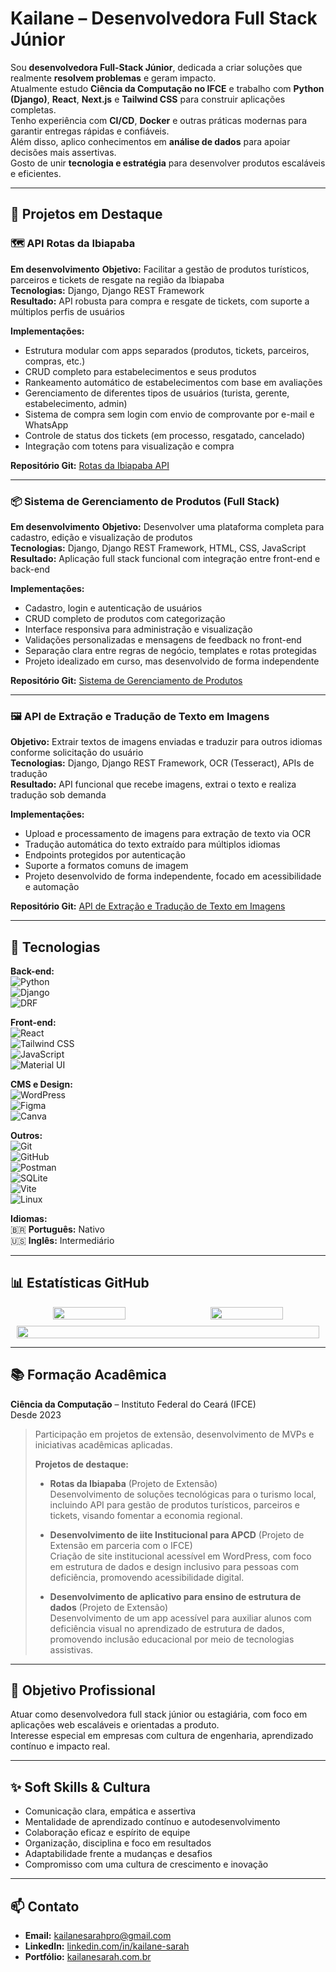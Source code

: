 # Kailane – Desenvolvedora Full Stack Júnior

Sou **desenvolvedora Full-Stack Júnior**, dedicada a criar soluções que realmente **resolvem problemas** e geram impacto.  
Atualmente estudo **Ciência da Computação no IFCE** e trabalho com **Python (Django)**, **React**, **Next.js** e **Tailwind CSS** para construir aplicações completas.  
Tenho experiência com **CI/CD**, **Docker** e outras práticas modernas para garantir entregas rápidas e confiáveis.  
Além disso, aplico conhecimentos em **análise de dados** para apoiar decisões mais assertivas.  
Gosto de unir **tecnologia e estratégia** para desenvolver produtos escaláveis e eficientes.

---

## 🚀 Projetos em Destaque

### 🗺️ API Rotas da Ibiapaba  
**Em desenvolvimento**
**Objetivo:** Facilitar a gestão de produtos turísticos, parceiros e tickets de resgate na região da Ibiapaba  
**Tecnologias:** Django, Django REST Framework  
**Resultado:** API robusta para compra e resgate de tickets, com suporte a múltiplos perfis de usuários  

**Implementações:**  
- Estrutura modular com apps separados (produtos, tickets, parceiros, compras, etc.)  
- CRUD completo para estabelecimentos e seus produtos  
- Rankeamento automático de estabelecimentos com base em avaliações  
- Gerenciamento de diferentes tipos de usuários (turista, gerente, estabelecimento, admin)  
- Sistema de compra sem login com envio de comprovante por e-mail e WhatsApp  
- Controle de status dos tickets (em processo, resgatado, cancelado)  
- Integração com totens para visualização e compra  

**Repositório Git:** [Rotas da Ibiapaba API](https://github.com/kailanesarah/rotas-da-ibiapaba-api)

---

### 📦 Sistema de Gerenciamento de Produtos (Full Stack)  
**Em desenvolvimento**
**Objetivo:** Desenvolver uma plataforma completa para cadastro, edição e visualização de produtos  
**Tecnologias:** Django, Django REST Framework, HTML, CSS, JavaScript  
**Resultado:** Aplicação full stack funcional com integração entre front-end e back-end  

**Implementações:**  
- Cadastro, login e autenticação de usuários  
- CRUD completo de produtos com categorização  
- Interface responsiva para administração e visualização  
- Validações personalizadas e mensagens de feedback no front-end  
- Separação clara entre regras de negócio, templates e rotas protegidas  
- Projeto idealizado em curso, mas desenvolvido de forma independente  

**Repositório Git:** [Sistema de Gerenciamento de Produtos](https://github.com/kailanesarah/product_management_system)


---
### 🖼️ API de Extração e Tradução de Texto em Imagens  
**Objetivo:** Extrair textos de imagens enviadas e traduzir para outros idiomas conforme solicitação do usuário  
**Tecnologias:** Django, Django REST Framework, OCR (Tesseract), APIs de tradução  
**Resultado:** API funcional que recebe imagens, extrai o texto e realiza tradução sob demanda  

**Implementações:**  
- Upload e processamento de imagens para extração de texto via OCR  
- Tradução automática do texto extraído para múltiplos idiomas  
- Endpoints protegidos por autenticação  
- Suporte a formatos comuns de imagem  
- Projeto desenvolvido de forma independente, focado em acessibilidade e automação
  
**Repositório Git:** [API de Extração e Tradução de Texto em Imagens](https://github.com/kailanesarah/image-text-extraction-API-DRF)

---

## 🧠 Tecnologias
**Back-end:**  
![Python](https://img.shields.io/badge/Python-3776AB?style=for-the-badge&logo=python&logoColor=white)  
![Django](https://img.shields.io/badge/Django-092E20?style=for-the-badge&logo=django&logoColor=white)  
![DRF](https://img.shields.io/badge/Django%20REST-ff1709?style=for-the-badge&logo=django&logoColor=white)  

**Front-end:**  
![React](https://img.shields.io/badge/React-20232A?style=for-the-badge&logo=react&logoColor=61DAFB)  
![Tailwind CSS](https://img.shields.io/badge/Tailwind_CSS-38B2AC?style=for-the-badge&logo=tailwind-css&logoColor=white)  
![JavaScript](https://img.shields.io/badge/JavaScript-F7DF1E?style=for-the-badge&logo=javascript&logoColor=black)  
![Material UI](https://img.shields.io/badge/Material--UI-0081CB?style=for-the-badge&logo=mui&logoColor=white)  

**CMS e Design:**  
![WordPress](https://img.shields.io/badge/WordPress-21759B?style=for-the-badge&logo=wordpress&logoColor=white)  
![Figma](https://img.shields.io/badge/Figma-F24E1E?style=for-the-badge&logo=figma&logoColor=white)  
![Canva](https://img.shields.io/badge/Canva-00C4CC?style=for-the-badge&logo=canva&logoColor=white)  

**Outros:**  
![Git](https://img.shields.io/badge/Git-F05032?style=for-the-badge&logo=git&logoColor=white)  
![GitHub](https://img.shields.io/badge/GitHub-181717?style=for-the-badge&logo=github&logoColor=white)  
![Postman](https://img.shields.io/badge/Postman-FF6C37?style=for-the-badge&logo=postman&logoColor=white)  
![SQLite](https://img.shields.io/badge/SQLite-003B57?style=for-the-badge&logo=sqlite&logoColor=white)  
![Vite](https://img.shields.io/badge/Vite-646CFF?style=for-the-badge&logo=vite&logoColor=white)  
![Linux](https://img.shields.io/badge/Linux-FCC624?style=for-the-badge&logo=linux&logoColor=black)  

**Idiomas:**  
🇧🇷 **Português:** Nativo  
🇺🇸 **Inglês:** Intermediário

---

## 📊 Estatísticas GitHub

<div align="center" style="display: flex; flex-wrap: wrap; justify-content: center; gap: 10px;">

  <!-- Top Langs -->
  <img src="https://github-readme-stats.vercel.app/api/top-langs/?username=kailanesarah&layout=compact&langs_count=6&theme=dracula" width="48%" />

  <!-- Streak -->
  <img src="https://streak-stats.demolab.com/?user=kailanesarah&theme=dracula" width="48%" />

  <!-- Trophies -->
  <img src="https://github-profile-trophy.vercel.app/?username=kailanesarah&theme=dracula&no-bg=true&margin-w=10&margin-h=10&row=1&column=6" width="98%" />

</div>

---

## 📚 Formação Acadêmica

**Ciência da Computação** – Instituto Federal do Ceará (IFCE)  
Desde 2023  
> Participação em projetos de extensão, desenvolvimento de MVPs e iniciativas acadêmicas aplicadas.  
>  
> **Projetos de destaque:**
> 
> - **Rotas da Ibiapaba** (Projeto de Extensão)  
> Desenvolvimento de soluções tecnológicas para o turismo local, incluindo API para gestão de produtos turísticos, parceiros e tickets, visando fomentar a economia regional.
> 
> - **Desenvolvimento de iite Institucional para APCD** (Projeto de Extensão em parceria com o IFCE)  
> Criação de site institucional acessível em WordPress, com foco em estrutura de dados e design inclusivo para pessoas com deficiência, promovendo acessibilidade digital.
> 
> - **Desenvolvimento de aplicativo para ensino de estrutura de dados** (Projeto de Extensão)  
> Desenvolvimento de um app acessível para auxiliar alunos com deficiência visual no aprendizado de estrutura de dados, promovendo inclusão educacional por meio de tecnologias assistivas.


---

## 🎯 Objetivo Profissional

Atuar como desenvolvedora full stack júnior ou estagiária, com foco em aplicações web escaláveis e orientadas a produto.  
Interesse especial em empresas com cultura de engenharia, aprendizado contínuo e impacto real.

---

## ✨ Soft Skills & Cultura

- Comunicação clara, empática e assertiva  
- Mentalidade de aprendizado contínuo e autodesenvolvimento  
- Colaboração eficaz e espírito de equipe  
- Organização, disciplina e foco em resultados  
- Adaptabilidade frente a mudanças e desafios  
- Compromisso com uma cultura de crescimento e inovação  

---

## 📫 Contato

- **Email:** kailanesarahpro@gmail.com  
- **LinkedIn:** [linkedin.com/in/kailane-sarah](https://www.linkedin.com/in/kailane-sarah/)  
- **Portfólio:** [kailanesarah.com.br](https://kailane-sarah-portfolio-omega-pearl.vercel.app/)

